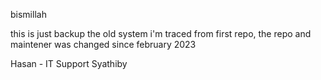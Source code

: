bismillah

this is just backup the old system i'm traced from first repo, the repo and maintener was changed since february 2023

Hasan - IT Support Syathiby
